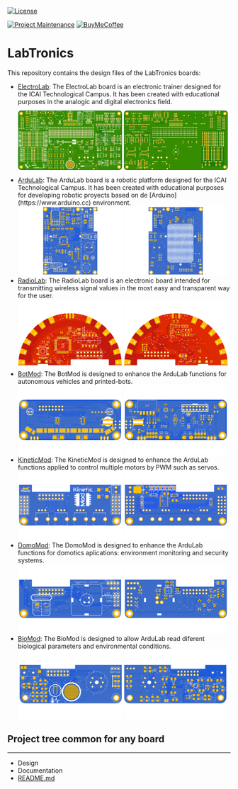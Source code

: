 [![License][license-shield]](LICENSE)

[![Project Maintenance][maintenance-shield]][maintenance]
[![BuyMeCoffee][buymecoffee-shield]][buymecoffee]

# LabTronics

This repository contains the design files of the LabTronics boards:

<ul>
   <li><a href="https://github.com/JGAguado/ElectroLab">ElectroLab</a>: The ElectroLab board is an electronic trainer designed for the ICAI Technological Campus. It has been created with educational purposes in the analogic and digital electronics field.</li>
   <img src="https://github.com/JGAguado/ElectroLab/blob/master/Documentation/Images/Top.png" width="49%">    
   <img src="https://github.com/JGAguado/ElectroLab/blob/master/Documentation/Images/Bottom.png" width="49%"> 
   
   <li><a href="https://github.com/JGAguado/ArduLab">ArduLab</a>: The ArduLab board is a robotic platform designed for the ICAI Technological Campus. It has been created with educational purposes for developing robotic proyects based on de [Arduino](https://www.arduino.cc) environment.</li>
   <img src="https://github.com/JGAguado/ArduLab/blob/master/Documentation/Images/Top.png" width="49%">    
   <img src="https://github.com/JGAguado/ArduLab/blob/master/Documentation/Images/Bottom.png" width="49%"> 
   
   <li><a href="https://github.com/JGAguado/RadioLab">RadioLab</a>: The RadioLab board is an electronic board intended for transmitting wireless signal values in the most easy and transparent way for the user.</li>
   <img src="https://github.com/JGAguado/RadioLab/blob/master/Documentation/Images/Top.png" width="49%">    
   <img src="https://github.com/JGAguado/RadioLab/blob/master/Documentation/Images/Bottom.png" width="49%"> 
   
   <li><a href="https://github.com/JGAguado/BotMod">BotMod</a>: The BotMod is designed to enhance the ArduLab functions for autonomous vehicles and printed-bots.</li>
   <img src="https://github.com/JGAguado/BotMod/blob/master/Documentation/Images/Top.png" width="49%">    
   <img src="https://github.com/JGAguado/BotMod/blob/master/Documentation/Images/Bottom.png" width="49%"> 
   
   <li><a href="https://github.com/JGAguado/KineticMod">KineticMod</a>: The KineticMod is designed to enhance the ArduLab functions applied to control multiple motors by PWM such as servos.</li>
   <img src="https://github.com/JGAguado/KineticMod/blob/master/Documentation/Images/Top.png" width="49%">    
   <img src="https://github.com/JGAguado/KineticMod/blob/master/Documentation/Images/Bottom.png" width="49%"> 
   
   <li><a href="https://github.com/JGAguado/DomoMod">DomoMod</a>: The DomoMod is designed to enhance the ArduLab functions for domotics aplications: environment monitoring and security systems.</li>
   <img src="https://github.com/JGAguado/DomoMod/blob/master/Documentation/Images/Top.png" width="49%">    
   <img src="https://github.com/JGAguado/DomoMod/blob/master/Documentation/Images/Bottom.png" width="49%"> 
   
   <li><a href="https://github.com/JGAguado/BioMod">BioMod</a>: The BioMod is designed to allow ArduLab read diferent biological parameters and environmental conditions.</li>
   <img src="https://github.com/JGAguado/BioMod/blob/master/Documentation/Images/Top.png" width="49%">    
   <img src="https://github.com/JGAguado/BioMod/blob/master/Documentation/Images/Bottom.png" width="49%"> 
   
</ul>


## Project tree common for any board
---
<ul>
   <li>Design</li>
   <li>Documentation</li>

  <li><a href="./README.md">README.md</a></li>

</ul>

[license-shield]: https://img.shields.io/badge/License-CC%20BY--NC--SA%204.0-lightgrey.svg?style=for-the-badge

[maintenance-shield]: https://img.shields.io/badge/maintainer-J.%20G.%20Aguado-blue.svg?style=for-the-badge
[maintenance]: https://github.com/JGAguado

[buymecoffee-shield]: https://img.shields.io/badge/buy%20me%20a%20coffee-support-yellow.svg?style=for-the-badge
[buymecoffee]: https://www.buymeacoffee.com/J.G.Aguado
